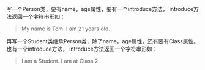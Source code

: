 写一个Person类，要有name，age属性，要有一个introduce方法，
introduce方法返回一个字符串形如：

>My name is Tom. I am 21 years old.

再写一个Student类继承Person类，除了name，age属性，还有要有Class属性。也有一个introduce方法，
introduce方法返回一个字符串形如：

>I am a Student. I am at Class 2.